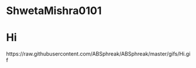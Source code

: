 # ShwetaMishra0101
<h1>Hi</h1> https://raw.githubusercontent.com/ABSphreak/ABSphreak/master/gifs/Hi.gif